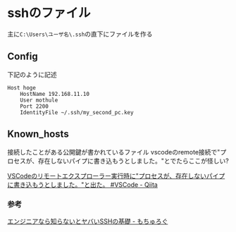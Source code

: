 # sshのファイル

主に`C:\Users\ユーザ名\.ssh`の直下にファイルを作る

## Config

下記のように記述
```
Host hoge
    HostName 192.168.11.10
    User mothule
    Port 2200
    IdentityFile ~/.ssh/my_second_pc.key
```

## Known_hosts

接続したことがある公開鍵が書かれているファイル
vscodeのremote接続で"プロセスが、存在しないパイプに書き込もうとしました。"とでたらここが怪しい?

[VSCodeのリモートエクスプローラー実行時に"プロセスが、存在しないパイプに書き込もうとしました。"と出た。 \#VSCode \- Qiita](https://qiita.com/sutoronnjiumu/items/b3767f30f157cb1ffd51)


### 参考

[エンジニアなら知らないとヤバいSSHの基礎 \- もちゅろぐ](https://blog.mothule.com/tools/ssh/tools-ssh-basic)